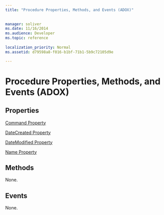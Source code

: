 ```yaml
---
title: "Procedure Properties, Methods, and Events (ADOX)"
 
 
manager: soliver
ms.date: 11/16/2014
ms.audience: Developer
ms.topic: reference
  
localization_priority: Normal
ms.assetid: d79598a8-f016-b1bf-71b1-5b9c72105d9e

---
```


# Procedure Properties, Methods, and Events (ADOX)

## Properties

[Command Property](command-property-adox.md)
  
[DateCreated Property](datecreated-property-adox.md)
  
[DateModified Property](datemodified-property-adox.md)
  
[Name Property](name-property-adox.md)
  
## Methods

None.
  
## Events

None.
  

